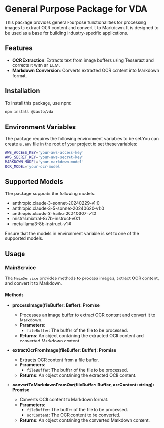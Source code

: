 # General Purpose Package for VDA

This package provides general-purpose functionalities for processing images to extract OCR content and convert it to Markdown. It is designed to be used as a base for building industry-specific applications.

## Features

- **OCR Extraction**: Extracts text from image buffers using Tesseract and corrects it with an LLM.
- **Markdown Conversion**: Converts extracted OCR content into Markdown format.

## Installation

To install this package, use npm:

```sh
npm install @zauto/vda
```

## Environment Variables

The package requires the following environment variables to be set.You can create a `.env` file in the root of your project to set these variables:

```sh
AWS_ACCESS_KEY='your-aws-access-key'
AWS_SECRET_KEY='your-aws-secret-key'
MARKDOWN_MODEL='your-markdown-model'
OCR_MODEL='your-ocr-model'
```

## Supported Models

The package supports the following models:

- anthropic.claude-3-sonnet-20240229-v1:0
- anthropic.claude-3-5-sonnet-20240620-v1:0
- anthropic.claude-3-haiku-20240307-v1:0
- mistral.mixtral-8x7b-instruct-v0:1
- meta.llama3-8b-instruct-v1:0


Ensure that the models in environment variable is set to one of the supported models.

## Usage

### MainService

The `MainService` provides methods to process images, extract OCR content, and convert it to Markdown.

#### Methods

- **processImage(fileBuffer: Buffer): Promise<ProcessImageResponse>**
  - Processes an image buffer to extract OCR content and convert it to Markdown.
  - **Parameters**:
    - `fileBuffer`: The buffer of the file to be processed.
  - **Returns**: An object containing the extracted OCR content and converted Markdown content.

- **extractOcrFromImage(fileBuffer: Buffer): Promise<LlmResponse>**
  - Extracts OCR content from a file buffer.
  - **Parameters**:
    - `fileBuffer`: The buffer of the file to be processed.
  - **Returns**: An object containing the extracted OCR content.

- **convertToMarkdownFromOcr(fileBuffer: Buffer, ocrContent: string): Promise<LlmResponse>**
  - Converts OCR content to Markdown format.
  - **Parameters**:
    - `fileBuffer`: The buffer of the file to be processed.
    - `ocrContent`: The OCR content to be converted.
  - **Returns**: An object containing the converted Markdown content.
